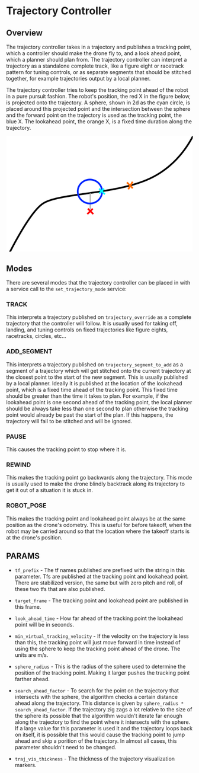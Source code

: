 
# Trajectory Controller

## Overview

The trajectory controller takes in a trajectory and publishes a tracking point, which a controller should make the drone fly to, and a look ahead point, which a planner should plan from. The trajectory controller can interpret a trajectory as a standalone complete track, like a figure eight or racetrack pattern for tuning controls, or as separate segments that should be stitched together, for example trajectories output by a local planner.

The trajectory controller tries to keep the tracking point ahead of the robot in a pure pursuit fashion. The robot's position, the red X in the figure below, is projected onto the trajectory. A sphere, shown in 2d as the cyan circle, is placed around this projected point and the intersection between the sphere and the forward point on the trajectory is used as the tracking point, the blue X. The lookahead point, the orange X, is a fixed time duration along the trajectory.

![Trajectory Controller](trajectory_controller.png)

## Modes

There are several modes that the trajectory controller can be placed in with a service call to the `set_trajectory_mode` service:

### TRACK

This interprets a trajectory published on `trajectory_override` as a complete trajectory that the controller will follow. It is usually used for taking off, landing, and tuning controls on fixed trajectories like figure eights, racetracks, circles, etc...

### ADD_SEGMENT

This interprets a trajectory published on `trajectory_segment_to_add` as a segment of a trajectory which will get stitched onto the current trajectory at the closest point to the start of the new segment. This is usually published by a local planner. Ideally it is published at the location of the lookahead point, which is a fixed time ahead of the tracking point. This fixed time should be greater than the time it takes to plan. For example, if the lookahead point is one second ahead of the tracking point, the local planner should be always take less than one second to plan otherwise the tracking point would already be past the start of the plan. If this happens, the trajectory will fail to be stitched and will be ignored.

### PAUSE

This causes the tracking point to stop where it is.

### REWIND

This makes the tracking point go backwards along the trajectory. This mode is usually used to make the drone blindly backtrack along its trajectory to get it out of a situation it is stuck in.

### ROBOT_POSE

This makes the tracking point and lookahead point always be at the same position as the drone's odometry. This is useful for before takeoff, when the robot may be carried around so that the location where the takeoff starts is at the drone's position.

## PARAMS

- `tf_prefix` - The tf names published are prefixed with the string in this parameter. Tfs are published at the tracking point and lookahead point. There are stabilized version, the same but with zero pitch and roll, of these two tfs that are also published.

- `target_frame` - The tracking point and lookahead point are published in this frame.

- `look_ahead_time` - How far ahead of the tracking point the lookahead point will be in seconds.

- `min_virtual_tracking_velocity` - If the velocity on the trajectory is less than this, the tracking point will just move forward in time instead of using the sphere to keep the tracking point ahead of the drone. The units are m/s.

- `sphere_radius` - This is the radius of the sphere used to determine the position of the tracking point. Making it larger pushes the tracking point farther ahead.

- `search_ahead_factor` - To search for the point on the trajectory that intersects with the sphere, the algorithm checks a certain distance ahead along the trajectory. This distance is given by `sphere_radius * search_ahead_factor`. If the trajectory zig zags a lot relative to the size of the sphere its possible that the algorithm wouldn't iterate far enough along the trajectory to find the point where it intersects with the sphere. If a large value for this parameter is used it and the trajectory loops back on itself, it is possible that this would cause the tracking point to jump ahead and skip a porition of the trajectory. In almost all cases, this parameter shouldn't need to be changed.

- `traj_vis_thickness` - The thickness of the trajectory visualization markers.